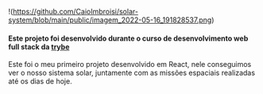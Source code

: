 !(https://github.com/CaioImbroisi/solar-system/blob/main/public/imagem_2022-05-16_191828537.png)

#### Este projeto foi desenvolvido durante o curso de desenvolvimento web full stack da **[trybe](http://betrybe.com)**


Este foi o meu primeiro projeto desenvolvido em React, nele conseguimos ver o nosso sistema solar,
juntamente com as missões espaciais realizadas até os dias de hoje.
